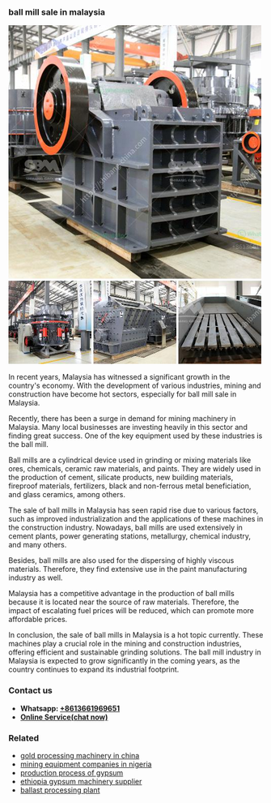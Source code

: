 <h3>ball mill sale in malaysia</h3><img src='1708497244.jpg' alt=''><p>In recent years, Malaysia has witnessed a significant growth in the country's economy. With the development of various industries, mining and construction have become hot sectors, especially for ball mill sale in Malaysia.</p><p>Recently, there has been a surge in demand for mining machinery in Malaysia. Many local businesses are investing heavily in this sector and finding great success. One of the key equipment used by these industries is the ball mill.</p><p>Ball mills are a cylindrical device used in grinding or mixing materials like ores, chemicals, ceramic raw materials, and paints. They are widely used in the production of cement, silicate products, new building materials, fireproof materials, fertilizers, black and non-ferrous metal beneficiation, and glass ceramics, among others.</p><p>The sale of ball mills in Malaysia has seen rapid rise due to various factors, such as improved industrialization and the applications of these machines in the construction industry. Nowadays, ball mills are used extensively in cement plants, power generating stations, metallurgy, chemical industry, and many others.</p><p>Besides, ball mills are also used for the dispersing of highly viscous materials. Therefore, they find extensive use in the paint manufacturing industry as well.</p><p>Malaysia has a competitive advantage in the production of ball mills because it is located near the source of raw materials. Therefore, the impact of escalating fuel prices will be reduced, which can promote more affordable prices.</p><p>In conclusion, the sale of ball mills in Malaysia is a hot topic currently. These machines play a crucial role in the mining and construction industries, offering efficient and sustainable grinding solutions. The ball mill industry in Malaysia is expected to grow significantly in the coming years, as the country continues to expand its industrial footprint.</p><h3>Contact us</h3><ul><li><strong>Whatsapp:&nbsp;<a href="https://wa.me/8613661969651">+8613661969651</a></strong></li><li><a href="https://swt.shibang-china.com/?git&amp;zhl&amp;ball mill sale in malaysia"><strong>Online Service(chat now)</strong></a></li></ul><h3>Related</h3><ul><li><a href='gold processing machinery in china.md'>gold processing machinery in china</a></li><li><a href='mining equipment companies in nigeria.md'>mining equipment companies in nigeria</a></li><li><a href='production process of gypsum.md'>production process of gypsum</a></li><li><a href='ethiopia gypsum machinery supplier.md'>ethiopia gypsum machinery supplier</a></li><li><a href='ballast processing plant.md'>ballast processing plant</a></li></ul>